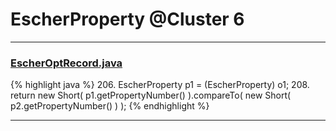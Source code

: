 # EscherProperty @Cluster 6

***

### [EscherOptRecord.java](https://searchcode.com/codesearch/view/15642604/)
{% highlight java %}
206. EscherProperty p1 = (EscherProperty) o1;
208. return new Short( p1.getPropertyNumber() ).compareTo( new Short( p2.getPropertyNumber() ) );
{% endhighlight %}

***

